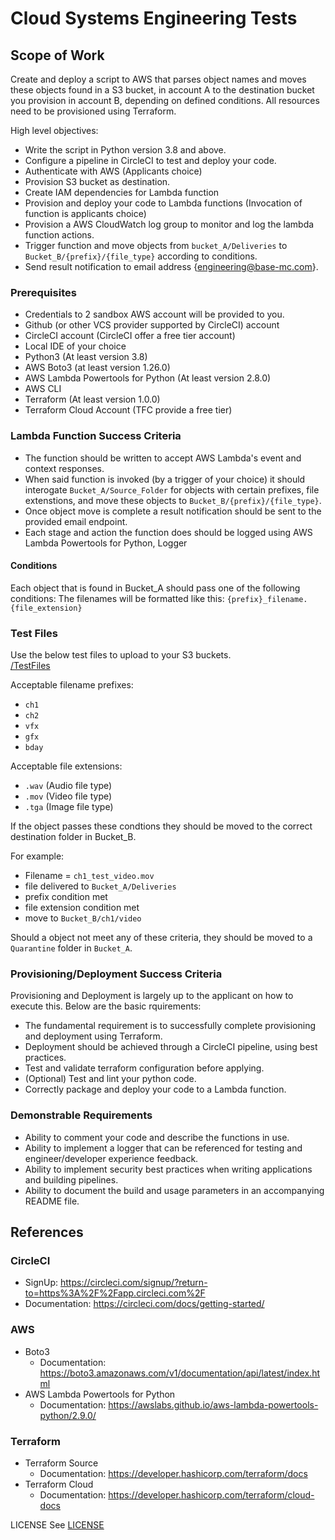 # Cloud Systems Engineering Tests

## Scope of Work
Create and deploy a script to AWS that parses object names and moves these objects found in a S3 bucket, in account A to the destination bucket you provision in account B, depending on defined conditions.
All resources need to be provisioned using Terraform. 

High level objectives: 
- Write the script in Python version 3.8 and above.
- Configure a pipeline in CircleCI to test and deploy your code.
- Authenticate with AWS (Applicants choice)
- Provision S3 bucket as destination.
- Create IAM dependencies for Lambda function
- Provision and deploy your code to Lambda functions (Invocation of function is applicants choice)
- Provision a AWS CloudWatch log group to monitor and log the lambda function actions. 
- Trigger function and move objects from `bucket_A/Deliveries` to `Bucket_B/{prefix}/{file_type}` according to conditions.
- Send result notification to email address {engineering@base-mc.com}.


### Prerequisites
- Credentials to 2 sandbox AWS account will be provided to you.
- Github (or other VCS provider supported by CircleCI) account
- CircleCI account (CircleCI offer a free tier account)
- Local IDE of your choice
- Python3 (At least version 3.8)
- AWS Boto3 (at least version 1.26.0)
- AWS Lambda Powertools for Python (At least version 2.8.0)
- AWS CLI
- Terraform (At least version 1.0.0)
- Terraform Cloud Account (TFC provide a free tier)

### Lambda Function Success Criteria
- The function should be written to accept AWS Lambda's event and context responses.
- When said function is invoked (by a trigger of your choice) it should interogate `Bucket_A/Source_Folder` for objects with certain prefixes, file extenstions, and move these objects to `Bucket_B/{prefix}/{file_type}`.
- Once object move is complete a result notification should be sent to the provided email endpoint.  
- Each stage and action the function does should be logged using AWS Lambda Powertools for Python, Logger

#### Conditions
Each object that is found in Bucket_A should pass one of the following conditions: 
The filenames will be formatted like this: `{prefix}_filename.{file_extension}`

### Test Files
Use the below test files to upload to your S3 buckets.  
[/TestFiles](./TestFiles)

Acceptable filename prefixes:
- `ch1`
- `ch2`
- `vfx`
- `gfx`
- `bday`

Acceptable file extensions:
- `.wav` (Audio file type)
- `.mov` (Video file type)
- `.tga` (Image file type)

If the object passes these condtions they should be moved to the correct destination folder in Bucket_B. 

For example: 
- Filename = `ch1_test_video.mov`
- file delivered to `Bucket_A/Deliveries`
- prefix condition met
- file extension condition met
- move to `Bucket_B/ch1/video`

Should a object not meet any of these criteria, they should be moved to a `Quarantine` folder in `Bucket_A`.

### Provisioning/Deployment Success Criteria
Provisioning and Deployment is largely up to the applicant on how to execute this.
Below are the basic rquirements:
- The fundamental requirement is to successfully complete provisioning and deployment using Terraform. 
- Deployment should be achieved through a CircleCI pipeline, using best practices.
- Test and validate terraform configuration before applying.
- (Optional) Test and lint your python code.
- Correctly package and deploy your code to a Lambda function.

### Demonstrable Requirements
- Ability to comment your code and describe the functions in use.
- Ability to implement a logger that can be referenced for testing and engineer/developer experience feedback.
- Ability to implement security best practices when writing applications and building pipelines.
- Ability to document the build and usage parameters in an accompanying README file.

## References

### CircleCI
- SignUp: https://circleci.com/signup/?return-to=https%3A%2F%2Fapp.circleci.com%2F
- Documentation: https://circleci.com/docs/getting-started/

### AWS
- Boto3
    - Documentation: https://boto3.amazonaws.com/v1/documentation/api/latest/index.html
- AWS Lambda Powertools for Python
    - Documentation: https://awslabs.github.io/aws-lambda-powertools-python/2.9.0/

### Terraform
- Terraform Source
    - Documentation: https://developer.hashicorp.com/terraform/docs 
- Terraform Cloud
    - Documentation: https://developer.hashicorp.com/terraform/cloud-docs

LICENSE
See [LICENSE](LICENSE.txt)